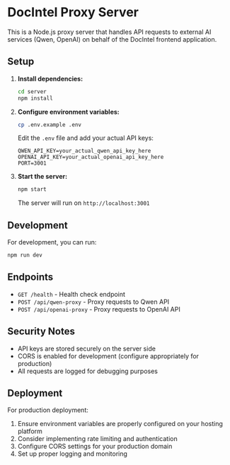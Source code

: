 # DocIntel Proxy Server

This is a Node.js proxy server that handles API requests to external AI services (Qwen, OpenAI) on behalf of the DocIntel frontend application.

## Setup

1. **Install dependencies:**
   ```bash
   cd server
   npm install
   ```

2. **Configure environment variables:**
   ```bash
   cp .env.example .env
   ```
   
   Edit the `.env` file and add your actual API keys:
   ```
   QWEN_API_KEY=your_actual_qwen_api_key_here
   OPENAI_API_KEY=your_actual_openai_api_key_here
   PORT=3001
   ```

3. **Start the server:**
   ```bash
   npm start
   ```
   
   The server will run on `http://localhost:3001`

## Development

For development, you can run:
```bash
npm run dev
```

## Endpoints

- `GET /health` - Health check endpoint
- `POST /api/qwen-proxy` - Proxy requests to Qwen API
- `POST /api/openai-proxy` - Proxy requests to OpenAI API

## Security Notes

- API keys are stored securely on the server side
- CORS is enabled for development (configure appropriately for production)
- All requests are logged for debugging purposes

## Deployment

For production deployment:

1. Ensure environment variables are properly configured on your hosting platform
2. Consider implementing rate limiting and authentication
3. Configure CORS settings for your production domain
4. Set up proper logging and monitoring